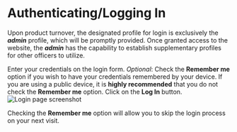 # Authenticating/Logging In

Upon product turnover, the designated profile for login is
exclusively the ___admin___ profile, which will be promptly provided.
Once granted access to the website, the ___admin___ has the capability
to establish supplementary profiles for other officers to utilize.

<procedure title="Logging In" id="logging-in" type="steps">
<step>Enter your credentials on the login form.</step>
<step>
<em>Optional</em>: Check the <strong>Remember me</strong> option if
you wish to have your credentials remembered by your device.
<warning>
If you are using a public device, it is <strong>highly recommended</strong>
that you do not check the <strong>Remember me</strong> option.
</warning>
</step>
<step>Click on the <strong>Log In</strong> button.</step>
<img src="login-page.png" alt="Login page screenshot" />
<p>
Checking the <strong>Remember me</strong> option will
allow you to skip the login process on your next visit.
</p>
</procedure>


<seealso>
    <category ref="uh">
        <a href="Admin.md" />
        <a href="Loans.md" />
        <a href="Deposits.md" />
        <a href="Profiles.md" />
    </category>
    <category ref="ds">
        <a href="Naming.md" />
        <a href="Comments.md" />
        <a href="Code-Style.md" />
        <a href="Git-Commit-Messages.md" />
        <a href="Vue.md"></a>
    </category>
</seealso>
